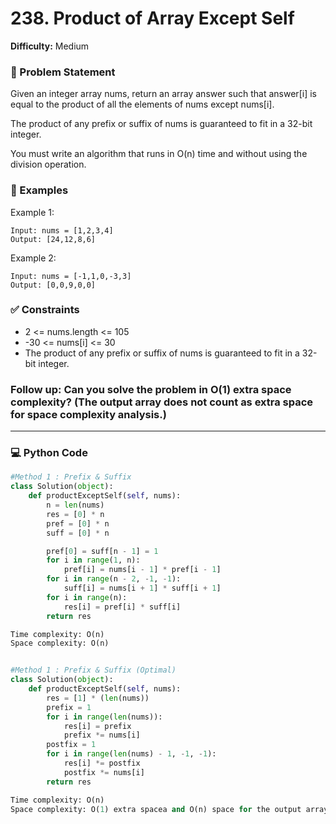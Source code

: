 # 238. Product of Array Except Self
**Difficulty:** Medium

### 📄 Problem Statement
Given an integer array nums, return an array answer such that answer[i] is equal to the product of all the elements of nums except nums[i].

The product of any prefix or suffix of nums is guaranteed to fit in a 32-bit integer.

You must write an algorithm that runs in O(n) time and without using the division operation.

 
### 🧪 Examples
Example 1:
```
Input: nums = [1,2,3,4]
Output: [24,12,8,6]
```
Example 2:
```
Input: nums = [-1,1,0,-3,3]
Output: [0,0,9,0,0]
 ```

### ✅ Constraints

- 2 <= nums.length <= 105
- -30 <= nums[i] <= 30
- The product of any prefix or suffix of nums is guaranteed to fit in a 32-bit integer.
 

### Follow up: Can you solve the problem in O(1) extra space complexity? (The output array does not count as extra space for space complexity analysis.)

---

### 💻 Python Code

```python
#Method 1 : Prefix & Suffix
class Solution(object):
    def productExceptSelf(self, nums):
        n = len(nums)
        res = [0] * n
        pref = [0] * n
        suff = [0] * n

        pref[0] = suff[n - 1] = 1
        for i in range(1, n):
            pref[i] = nums[i - 1] * pref[i - 1]
        for i in range(n - 2, -1, -1):
            suff[i] = nums[i + 1] * suff[i + 1]
        for i in range(n):
            res[i] = pref[i] * suff[i] 
        return res

Time complexity: O(n)
Space complexity: O(n)


#Method 1 : Prefix & Suffix (Optimal)
class Solution(object):
    def productExceptSelf(self, nums):
        res = [1] * (len(nums))
        prefix = 1
        for i in range(len(nums)):
            res[i] = prefix
            prefix *= nums[i]
        postfix = 1
        for i in range(len(nums) - 1, -1, -1):
            res[i] *= postfix
            postfix *= nums[i]
        return res

Time complexity: O(n)
Space complexity: O(1) extra spacea and O(n) space for the output array.


```
